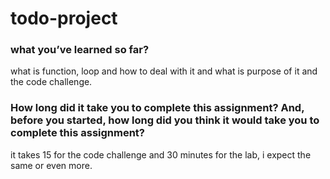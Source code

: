 # todo-project

### what you’ve learned so far?

what is function, loop and how to deal with it and what is purpose of it and the code challenge.

### How long did it take you to complete this assignment? And, before you started, how long did you think it would take you to complete this assignment?

it takes 15 for the code challenge and 30 minutes for the lab, i expect the same or even more.
